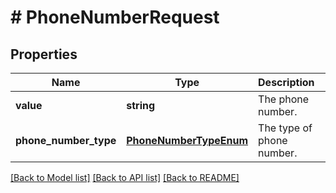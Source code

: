 # # PhoneNumberRequest

## Properties

Name | Type | Description | Notes
------------ | ------------- | ------------- | -------------
**value** | **string** | The phone number. | [optional]
**phone_number_type** | [**PhoneNumberTypeEnum**](PhoneNumberTypeEnum.md) | The type of phone number. | [optional]

[[Back to Model list]](../../README.md#models) [[Back to API list]](../../README.md#endpoints) [[Back to README]](../../README.md)

